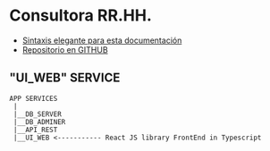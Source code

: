 # Consultora RR.HH.
- [Sintaxis elegante para esta documentación](https://docs.github.com/es/github/writing-on-github/getting-started-with-writing-and-formatting-on-github/basic-writing-and-formatting-syntax)
- [Repositorio en GITHUB](https://github.com/sergioarieljuarez/rrhh-pp3-2022)

## "UI_WEB" SERVICE

```
APP SERVICES
 |
 |__DB_SERVER
 |__DB_ADMINER
 |__API_REST
 |__UI_WEB <----------- React JS library FrontEnd in Typescript
```
